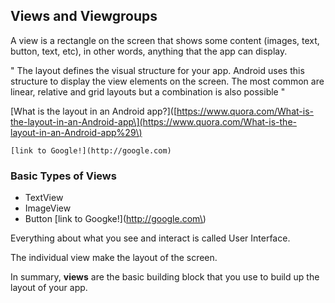 ## **Views and Viewgroups**

A view is a rectangle on the screen that shows some content \(images, text, button, text, etc\), in other words, anything that the app can display.

" The layout defines the visual structure for your app. Android uses this structure to display the view elements on the screen. The most common are linear, relative and grid layouts but a combination is also possible "

\[What is the layout in an Android app?\]\([https://www.quora.com/What-is-the-layout-in-an-Android-app\](https://www.quora.com/What-is-the-layout-in-an-Android-app%29\)

```
[link to Google!](http://google.com)
```

### Basic Types of Views

* TextView
* ImageView
* Button \[link to Googke!\]\(http://google.com\)

Everything about what you see and interact is called User Interface.

The individual view make the layout of the screen.

In summary, **views** are the basic building block that you use to build up the layout of your app.

